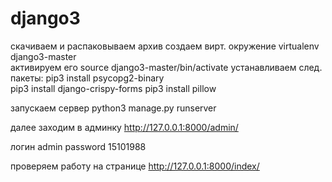 # django3

скачиваем и распаковываем архив
создаем вирт. окружение virtualenv django3-master      
активируем его source django3-master/bin/activate
устанавливаем след. пакеты:
pip3 install psycopg2-binary    
pip3 install django-crispy-forms
pip3 install pillow             

запускаем сервер
python3 manage.py runserver

далее заходим в админку
http://127.0.0.1:8000/admin/

логин
admin
password
15101988


проверяем работу на странице 
http://127.0.0.1:8000/index/
